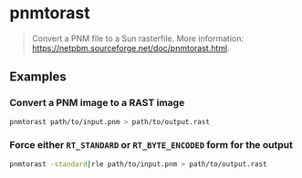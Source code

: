# pnmtorast

> Convert a PNM file to a Sun rasterfile. More information: <https://netpbm.sourceforge.net/doc/pnmtorast.html>.

## Examples

### Convert a PNM image to a RAST image

```bash
pnmtorast path/to/input.pnm > path/to/output.rast
```

### Force either `RT_STANDARD` or `RT_BYTE_ENCODED` form for the output

```bash
pnmtorast -standard|rle path/to/input.pnm > path/to/output.rast
```
